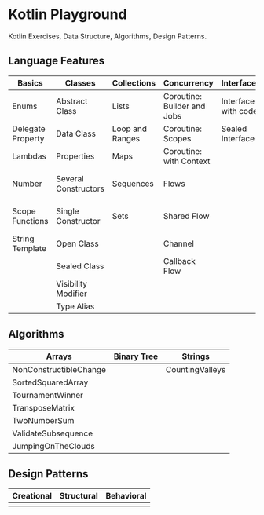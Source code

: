 # Kotlin Playground

Kotlin Exercises, Data Structure, Algorithms, Design Patterns.

## Language Features

| Basics            | Classes              | Collections     | Concurrency                 | Interfaces          | Functions                    |
|-------------------|----------------------|-----------------|-----------------------------|---------------------|------------------------------|
| Enums             | Abstract Class       | Lists           | Coroutine: Builder and Jobs | Interface with code | Infix Function               | 
| Delegate Property | Data Class           | Loop and Ranges | Coroutine: Scopes           | Sealed Interface    | Local Function               |
| Lambdas           | Properties           | Maps            | Coroutine: with Context     |                     | Operator Overloading         |
| Number            | Several Constructors | Sequences       | Flows                       |                     | Lambdas with Receivers       |
| Scope Functions   | Single Constructor   | Sets            | Shared Flow                 |                     | Extension Function Companion |
| String Template   | Open Class           |                 | Channel                     |                     | Extension Property           |
|                   | Sealed Class         |                 | Callback Flow               |                     |                              |
|                   | Visibility Modifier  |                 |                             |                     |                              |
|                   | Type Alias           |                 |                             |                     |                              |

## Algorithms 

| Arrays                 | Binary Tree | Strings         |
|------------------------|-------------|-----------------|
| NonConstructibleChange |             | CountingValleys |
| SortedSquaredArray     |             |                 |
| TournamentWinner       |             |                 |
| TransposeMatrix        |             |                 |
| TwoNumberSum           |             |                 |
| ValidateSubsequence    |             |                 |
| JumpingOnTheClouds     |             |                 |

## Design Patterns

| Creational | Structural | Behavioral |
|------------|------------|------------|
|            |            |            |


